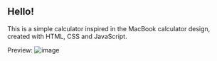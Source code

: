 ## Hello! 

This is a simple calculator inspired in the MacBook calculator design, created with HTML, CSS and JavaScript.

Preview:
![image](https://github.com/user-attachments/assets/b2d48b4d-5396-4be0-9779-8b60087a780c)
